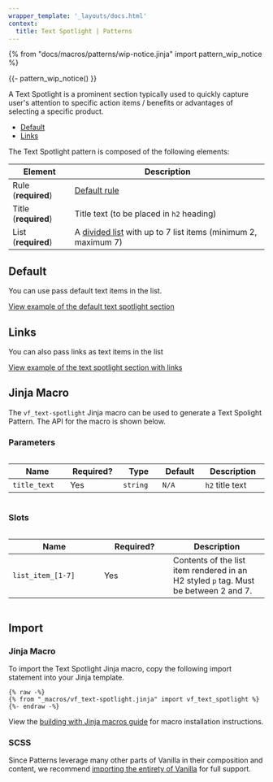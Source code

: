 ```yaml
---
wrapper_template: '_layouts/docs.html'
context:
  title: Text Spotlight | Patterns
---
```


{% from "docs/macros/patterns/wip-notice.jinja" import pattern_wip_notice %}

{{- pattern_wip_notice() }}

A Text Spotlight is a prominent section typically used to quickly capture user's attention to specific action items / benefits or advantages of selecting a specific product.

- [Default](#default)
- [Links](#links)

The Text Spotlight pattern is composed of the following elements:

| Element              | Description                                                                                                          |
| -------------------- | -------------------------------------------------------------------------------------------------------------------- |
| Rule (**required**)  | [Default rule](/docs/patterns/rule#default)                                                                          |
| Title (**required**) | Title text (to be placed in `h2` heading)                                                                            |
| List (**required**)  | A [divided list](/docs/patterns/lists#ticked-with-horizontal-divider) with up to 7 list items (minimum 2, maximum 7) |

## Default

You can use pass default text items in the list.

<div class="embedded-example"><a href="/docs/examples/patterns/text-spotlight/default" class="js-example" data-lang="jinja">
View example of the default text spotlight section
</a></div>

## Links

You can also pass links as text items in the list

<div class="embedded-example"><a href="/docs/examples/patterns/text-spotlight/links" class="js-example" data-lang="jinja">
View example of the text spotlight section with links
</a></div>

## Jinja Macro

The `vf_text-spotlight` Jinja macro can be used to generate a Text Spolight Pattern. The API for the macro is shown below.

### Parameters

<div style="overflow: auto;">
  <table>
    <thead>
      <tr>
        <th style="width: 220px;">Name</th>
        <th style="width: 160px;">Required?</th>
        <th style="width: 160px;">Type</th>
        <th style="width: 160px;">Default</th>
        <th style="width: 250px;">Description</th>
      </tr>
    </thead>
    <tbody>
      <tr>
        <td>
          <code>title_text</code>
        </td>
        <td>
          Yes
        </td>
        <td>
          <code>string</code>
        </td>
        <td>
          <code>N/A</code>
        </td>
        <td>
          <code>h2</code> title text
        </td>
      </tr>
    </tbody>
  </table>
</div>

### Slots

<div style="overflow: auto;">
  <table>
    <thead>
      <tr>
        <th style="width: 220px;">Name</th>
        <th style="width: 160px;">Required?</th>
        <th style="width: 250px;">Description</th>
      </tr>
    </thead>
    <tbody>
      <tr>
        <td>
          <code>list_item_[1-7]</code>
        </td>
        <td>
          Yes
        </td>
        <td>
          Contents of the list item rendered in an H2 styled <code>p</code> tag. Must be between 2 and 7.
        </td>
      </tr>
    </tbody>
  </table>
</div>

## Import

### Jinja Macro

To import the Text Spotlight Jinja macro, copy the following import statement into your
Jinja template.

```jinja
{% raw -%}
{% from "_macros/vf_text-spotlight.jinja" import vf_text_spotlight %}
{%- endraw -%}
```

View the [building with Jinja macros guide](/docs/building-vanilla#jinja-macros)
for macro installation instructions.

### SCSS

Since Patterns leverage many other parts of Vanilla in their composition and content, we
recommend [importing the entirety of Vanilla](/docs#install) for full support.
